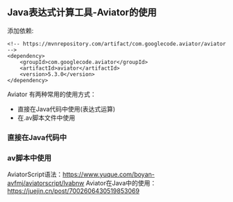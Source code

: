 ## Java表达式计算工具-Aviator的使用

添加依赖:
```
<!-- https://mvnrepository.com/artifact/com.googlecode.aviator/aviator -->
<dependency>
    <groupId>com.googlecode.aviator</groupId>
    <artifactId>aviator</artifactId>
    <version>5.3.0</version>
</dependency>
```

Aviator 有两种常用的使用方式： 
- 直接在Java代码中使用(表达式运算)
- 在.av脚本文件中使用

### 直接在Java代码中


###  av脚本中使用

AviatorScript语法：https://www.yuque.com/boyan-avfmj/aviatorscript/lvabnw
Aviator在Java中的使用：https://juejin.cn/post/7002606430519853069